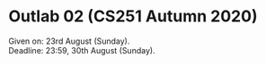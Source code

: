 # Outlab 02 (CS251 Autumn 2020)

Given on: 23rd August (Sunday).  
Deadline: 23:59, 30th August (Sunday).
